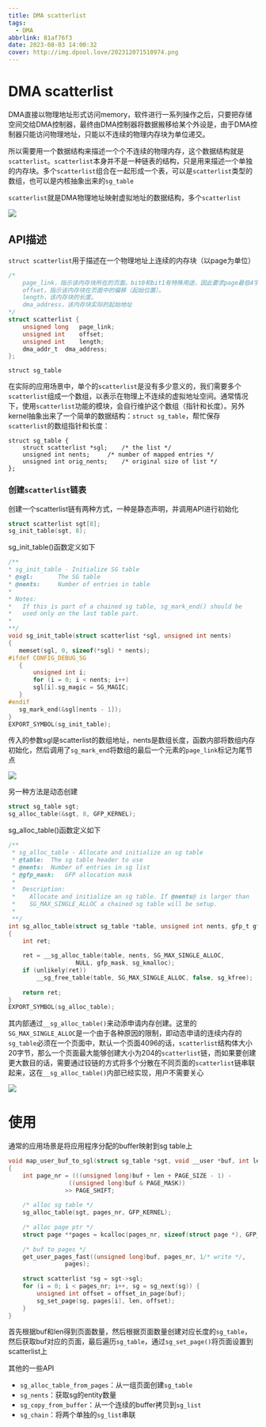 ```yaml
---
title: DMA scatterlist
tags:
  - DMA
abbrlink: 81af76f3
date: 2023-08-03 14:00:32
cover: http://img.dpool.love/202312071510974.png
---
```


# DMA scatterlist

DMA直接以物理地址形式访问memory，软件进行一系列操作之后，只要把存储空间交给DMA控制器，最终由DMA控制器将数据搬移给某个外设是，由于DMA控制器只能访问物理地址，只能以不连续的物理内存块为单位递交。

所以需要用一个数据结构来描述一个个不连续的物理内存，这个数据结构就是`scatterlist`。`scatterlist`本身并不是一种链表的结构，只是用来描述一个单独的内存块。多个`scatterlist`组合在一起形成一个表，可以是`scatterlist`类型的数组，也可以是内核抽象出来的`sg_table`

`scatterlist`就是DMA物理地址映射虚拟地址的数据结构，多个`scatterlist`

<img src="http://img.dpool.love/2019102510253829.gif">



## API描述

`struct scatterlist`用于描述在一个物理地址上连续的内存块（以page为单位）

```c
/*
	page_link，指示该内存块所在的页面。bit0和bit1有特殊用途，因此要求page最低4字节对齐。
    offset，指示该内存块在页面中的偏移（起始位置）。
    length，该内存块的长度。
    dma_address，该内存块实际的起始地址
*/
struct scatterlist {
	unsigned long	page_link;
	unsigned int	offset;
	unsigned int	length;
	dma_addr_t	dma_address;
};
```

`struct sg_table`

在实际的应用场景中，单个的`scatterlist`是没有多少意义的，我们需要多个`scatterlist`组成一个数组，以表示在物理上不连续的虚拟地址空间。通常情况下，使用`scatterlist`功能的模块，会自行维护这个数组（指针和长度）。另外kernel抽象出来了一个简单的数据结构：`struct sg_table`，帮忙保存`scatterlist`的数组指针和长度：

```
struct sg_table {
	struct scatterlist *sgl;	/* the list */
	unsigned int nents;		/* number of mapped entries */
	unsigned int orig_nents;	/* original size of list */
};
```

### 创建`scatterlist`链表

创建一个scatterlist链有两种方式，一种是静态声明，并调用API进行初始化

```c
struct scatterlist sgt[8];
sg_init_table(sgt, 8);
```

sg_init_table()函数定义如下

 ```c
/**
 * sg_init_table - Initialize SG table
 * @sgl:	   The SG table
 * @nents:	   Number of entries in table
 *
 * Notes:
 *   If this is part of a chained sg table, sg_mark_end() should be
 *   used only on the last table part.
 *
 **/
void sg_init_table(struct scatterlist *sgl, unsigned int nents)
{
	memset(sgl, 0, sizeof(*sgl) * nents);
#ifdef CONFIG_DEBUG_SG
	{
		unsigned int i;
		for (i = 0; i < nents; i++)
        sgl[i].sg_magic = SG_MAGIC;
	}
#endif
	sg_mark_end(&sgl[nents - 1]);
}
EXPORT_SYMBOL(sg_init_table);
 ```

传入的参数sgl是scatterlist的数组地址，nents是数组长度，函数内部将数组内存初始化，然后调用了`sg_mark_end`将数组的最后一个元素的`page_link`标记为尾节点

<img src="http://img.dpool.love/88591fc234e44c73a5e5ac68b877d90d.png">

另一种方法是动态创建

```c
struct sg_table sgt;
sg_alloc_table(&sgt, 8, GFP_KERNEL);
```

 sg_alloc_table()函数定义如下

```c
/**
 * sg_alloc_table - Allocate and initialize an sg table
 * @table:	The sg table header to use
 * @nents:	Number of entries in sg list
 * @gfp_mask:	GFP allocation mask
 *
 *  Description:
 *    Allocate and initialize an sg table. If @nents@ is larger than
 *    SG_MAX_SINGLE_ALLOC a chained sg table will be setup.
 *
 **/
int sg_alloc_table(struct sg_table *table, unsigned int nents, gfp_t gfp_mask)
{
	int ret;
 
	ret = __sg_alloc_table(table, nents, SG_MAX_SINGLE_ALLOC,
			       NULL, gfp_mask, sg_kmalloc);
	if (unlikely(ret))
		__sg_free_table(table, SG_MAX_SINGLE_ALLOC, false, sg_kfree);
 
	return ret;
}
EXPORT_SYMBOL(sg_alloc_table);
```

其内部通过`__sg_alloc_table()`来动添申请内存创建。这里的`SG_MAX_SINGLE_ALLOC`是一个由于各种原因的限制，即动态申请的连续内存的`sg_table`必须在一个页面中，默认一个页面4096的话，`scatterlist`结构体大小20字节，那么一个页面最大能够创建大小为204的`scatterlist`链，而如果要创建更大数目的话，需要通过铰链的方式将多个分散在不同页面的`scatterlist`链串联起来，这在`__sg_alloc_table()`内部已经实现，用户不需要关心

<img src="http://img.dpool.love/c5ca03bd795e4cb793c1ea2f7e8f6b3d.png">

# 使用

通常的应用场景是将应用程序分配的buffer映射到sg table上

```c
void map_user_buf_to_sgl(struct sg_table *sgt, void __user *buf, int len)
{
    int page_nr = (((unsigned long)buf + len + PAGE_SIZE - 1) -
				 ((unsigned long)buf & PAGE_MASK))
				>> PAGE_SHIFT; 
    
    /* alloc sg table */
    sg_alloc_table(sgt, pages_nr, GFP_KERNEL);
 
    /* alloc page ptr */
    struct page **pages = kcalloc(pages_nr, sizeof(struct page *), GFP_KERNEL);
    
    /* buf to pages */
    get_user_pages_fast((unsigned long)buf, pages_nr, 1/* write */,
				pages);
    
    struct scatterlist *sg = sgt->sgl;
    for (i = 0; i < pages_nr; i++, sg = sg_next(sg)) {
        unsigned int offset = offset_in_page(buf);
        sg_set_page(sg, pages[i], len, offset);
    }
}
```

首先根据buf和len得到页面数量，然后根据页面数量创建对应长度的`sg_table`，然后获取buf对应的页面，最后遍历`sg_table`，通过`sg_set_page()`将页面设置到scatterlist上

其他的一些API

- `sg_alloc_table_from_pages`：从一组页面创建`sg_table`
- `sg_nents`：获取sg的entity数量
- `sg_copy_from_buffer`：从一个连续的buffer拷贝到`sg_list`
- `sg_chain`：将两个单独的`sg_list`串联























